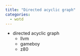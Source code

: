 ```yaml
---
title: "Directed acyclic graph"
categories:
  - wotd
---
```


* directed acyclic graph
	- llvm
	- gameboy
	- z80
